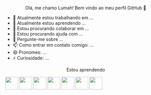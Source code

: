 <p style="text-align: center">Olá, me chamo Lumah! 
Bem vindo ao meu perfil GitHub 👋</p>

- 🔭 Atualmente estou trabalhando em ...
- 🌱 Atualmente estou aprendendo ...
- 👯 Estou procurando colaborar em ...
- 🤔 Estou procurando ajuda com ...
- 💬 Pergunte-me sobre ...
- 📫 Como entrar em contato comigo: ...
- 😄 Pronomes: ...
- ⚡ Curiosidade: ...

<p style="text-align: center">Estou aprendendo</p>
<div style="display: inline-block">
  <img src="https://cdn.jsdelivr.net/gh/devicons/devicon/icons/html5/html5-original-wordmark.svg" loading="lazy" width="40" height="40"/>
  <img src="https://cdn.jsdelivr.net/gh/devicons/devicon/icons/css3/css3-original.svg" loading="lazy" width="40" height="40"/>
  <img src="https://cdn.jsdelivr.net/gh/devicons/devicon/icons/javascript/javascript-original.svg" loading="lazy" width="40" height="40"/>    
  <img src="https://cdn.jsdelivr.net/gh/devicons/devicon/icons/nodejs/nodejs-original.svg" loading="lazy" width="40" height="40"/>   
  <img src="https://cdn.jsdelivr.net/gh/devicons/devicon/icons/python/python-original.svg" loading="lazy" width="40" height="40"/>        
  <img src="https://cdn.jsdelivr.net/gh/devicons/devicon/icons/c/c-original.svg" loading="lazy" width="40" height="40"/>
  <img src="https://cdn.jsdelivr.net/gh/devicons/devicon/icons/php/php-original.svg" loading="lazy" width="40" height="40"/>         
</div>
